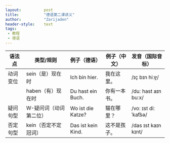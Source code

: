 ```yaml
---
layout:          post
title:           "德语第二课讲义"
author:          "Zarijaden"
header-style:    text
tags:
 - 教程
 - 德语
---
```

| 语法点       | 类型/规则               | 例子（德语） | 例子（中文）       | 发音（国际音标）       |
|-------------|-----------------------|--------------|----------------|------------------------|
| 动词变位     | sein（是）现在时         | Ich bin hier. | 我在这里。       | /ɪç bɪn hiːɐ̯/         |
|             | haben（有）现在时        | Du hast ein Buch. | 你有一本书。    | /duː hast aɪn buːx/    |
| 疑问句型     | W-疑问词（动词第二位）   | Wo ist die Katze? | 猫在哪里？      | /voː ɪst diː ˈkat͡sə/  |
| 否定句型     | kein（否定不定冠词）     | Das ist kein Kind. | 这不是孩子。    | /das ɪst kaɪn kɪnt/   |

